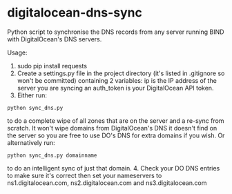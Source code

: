 # digitalocean-dns-sync
Python script to synchronise the DNS records from any server running BIND with DigitalOcean's DNS servers.

Usage:

1. sudo pip install requests
2. Create a settings.py file in the project directory (it's listed in .gitignore so won't be committed) containing 
2 variables: ip is the IP address of the server you are syncing an auth_token is your DigitalOcean API token.
3. Either run:
```
python sync_dns.py
```
to do a complete wipe of all zones that are on the server and a re-sync from scratch. It won't wipe domains from 
DigitalOcean's DNS it doesn't find on the server so you are free to use DO's DNS for extra domains if you wish. Or 
alternatively run:
```
python sync_dns.py domainname
```
to do an intelligent sync of just that domain.
4. Check your DO DNS entries to make sure it's correct then set your nameservers to ns1.digitalocean.com, 
ns2.digitalocean.com and ns3.digitalocean.com
